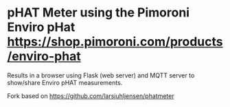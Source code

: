 # pHAT Meter using the Pimoroni Enviro pHat https://shop.pimoroni.com/products/enviro-phat
Results in a browser using Flask (web server) and MQTT server to show/share Enviro pHAT measurements.

Fork based on https://github.com/larsjuhljensen/phatmeter
